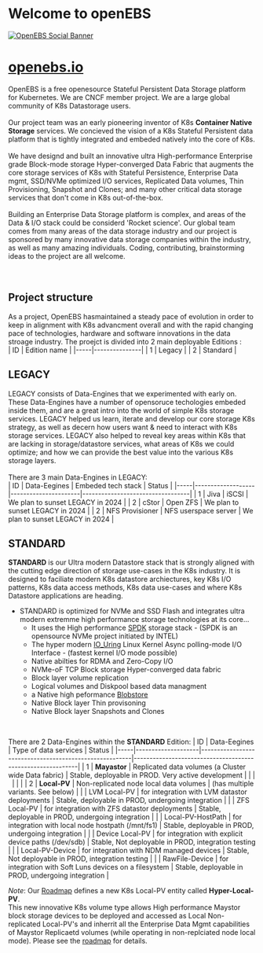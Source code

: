 # Welcome to openEBS
[![OpenEBS Social Banner](https://github.com/openebs/website/blob/main/website/public/images/png/openebs_github_main_banner_HERO_1.png)](https://www.openebs.io/)

# [openebs.io](https://www.openebs.io/)
OpenEBS is a free openesource Stateful Persistent Data Storage platform for Kubernetes. We are CNCF member project. We are a large global community of K8s Datastorage users.<BR>
<BR>
Our project team was an early pioneering inventor of K8s **Container Native Storage** services. We concieved the vision of a K8s Stateful Persistent data platform that is tightly integrated and embeded natively into the core of K8s.<BR>
<BR>
We have designd and built an innovative ultra High-performance Enterprise grade Block-mode storage Hyper-converged Data Fabric that augments the core storage services of K8s with Stateful Persistence, Enterprise Data mgmt, SSD/NVMe optimized I/O services,
Replicated Data volumes, Thin Provisioning, Snapshot and Clones; and many other critical data storage services that don't come in K8s out-of-the-box.<BR>
<BR>
Building an Enterprise Data Storage platform is complex, and areas of the Data & I/O stack could be considerd 'Rocket science'. Our global team comes from many areas of the data storage industry and our project is sponsored by many innovative data storage companies within the industry, as well as many amazing individuals. Coding, contributing, brainstorming ideas to the project are all welcome.<BR>
<BR>
<BR>
## Project structure
As a project, OpenEBS hasmaintained a steady pace of evolution in order to keep in alignment with K8s advancment overall and with the rapid changing pace of technologies, hardware and software innovations in the data stroage industry. The proejct is divided into 2 main deployable Editions :<BR>
| ID  | Edition name  |
|-----|---------------|
|  1  |  Legacy       |
|  2  |  Standard     |
<BR>

## LEGACY
LEGACY consists of Data-Engines that we experimented with early on. These Data-Engines have a number of opensoruce techologies embeded inside them, and are a great intro into the world of simple K8s storage services. LEGACY helped us learn, iterate and develop our core storage K8s strategy, as well as decern how users want & need to interact with K8s storage services. LEGACY also helped to reveal key areas within K8s that are lacking in storage/datastore services,  what areas of K8s we could optimize; and how we can provide the best value into the various K8s storage layers.<BR>
<BR>
There are 3 main Data-Engines in LEGACY:<BR>
| ID  | Data-Eegines      | Embeded tech stack   | Status                           |
|-----|-------------------|----------------------|----------------------------------|
|  1  |  Jiva             | iSCSI                | We plan to sunset LEGACY in 2024 |
|  2  |  cStor            | Open ZFS             | We plan to sunset LEGACY in 2024 |
|  2  |  NFS Provisioner  | NFS userspace server | We plan to sunset LEGACY in 2024 |
<BR>

## STANDARD
**STANDARD** is our Ultra modern Datastore stack that is strongly aligned with the cutting edge direction of storage use-cases in the K8s industry. It is designed to faciliate modern K8s datastore archiectures, key K8s I/O patterns, K8s data access methods, K8s data use-cases and where K8s Datastore applications are heading.
* STANDARD is optimized for NVMe and SSD Flash and integrates ultra modern extremme high performance storage technologies at its core...
    * It uses the High performance [SPDK](https://spdk.io) storage stack - (SPDK is an opensource NVMe project initiated by INTEL)
    * The hyper modern [IO_Uring](https://github.com/axboe/liburing) Linux Kernel Async polling-mode I/O Interface - (fastest kernel I/O mode possible)
    * Native abilties for RDMA and Zero-Copy I/O
    * NVMe-oF TCP Block storage Hyper-converged data fabric
    * Block layer volume replication
    * Logical volumes and Diskpool based data managment
    * a Native high peformance [Blobstore](https://spdk.io/doc/blob.html)
    * Native Block layer Thin provisoning
    * Native Block layer Snapshots and Clones
 <BR>	

There are 2 Data-Engines within the **STANDARD** Edition:
| ID  | Data-Eegines       | Type of data services                                  | Status                                                     |
|-----|--------------------|--------------------------------------------------------|------------------------------------------------------------|
|  1  |  **Mayastor**      | Replicated data volumes (a Cluster wide Data fabric)   | Stable, deployable in PROD. Very active development        |
|     | &nbsp;             |                                                        |                                                            |
|  2  |  **Local-PV**      | Non-replicated node local data volumes                 | (has multiple variants. See below)                         |
|     |  LVM Local-PV      | for integration with LVM datastor deployments          | Stable, deployable in PROD, undergoing integration         |
|     |  ZFS Local-PV      | for integration with ZFS datastor deployments          | Stable, deployable in PROD, undergoing integration         |
|     |  Local-PV-HostPath | for integration with local node hostpath (/mnt/fs1)    | Stable, deployable in PROD, undergoing integration         |
|     |  Device Local-PV   | for integration with explicit device paths (/dev/sdb)  | Stable, Not deployable in PROD, integration testing        |
|     |  Local-PV-Device   | for integration with NDM managed devices               | Stable, Not deployable in PROD, integration testing        |
|     |  RawFile-Device    | for integration with Soft Luns devices on a filesystem | Stable, deployable in PROD, undergoing integration         |
<BR>

_Note_: Our [Roadmap](https://github.com/openebs/openebs/ROADMAP.md) defines a new K8s Local-PV entity called **Hyper-Local-PV**. <BR>
This new innovative K8s volume type allows High performance Maystor block storage devices to be deployed and accessed as Local Non-replicated Local-PV's and inherrit all the Enterprise Data Mgmt capabilities of Maystor Replicaetd  volumes (while operating in non-replciated node local mode). Please see the [roadmap](https://github.com/openebs/openebs/ROADMAP.md) for details.
